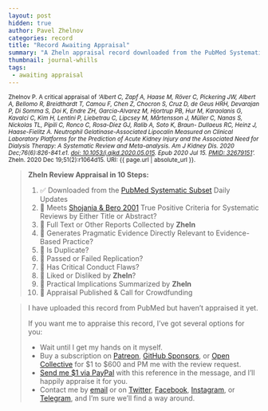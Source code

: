 ```yaml
---
layout: post
hidden: true
author: Pavel Zhelnov
categories: record
title: "Record Awaiting Appraisal"
summary: "A Zheln appraisal record downloaded from the PubMed Systematic Subset daily updates."
thumbnail: journal-whills
tags:
 - awaiting appraisal
---
```


<small id="citation">Zhelnov P. A critical appraisal of _‘Albert C, Zapf A, Haase M, Röver C, Pickering JW, Albert A, Bellomo R, Breidthardt T, Camou F, Chen Z, Chocron S, Cruz D, de Geus HRH, Devarajan P, Di Somma S, Doi K, Endre ZH, Garcia-Alvarez M, Hjortrup PB, Hur M, Karaolanis G, Kavalci C, Kim H, Lentini P, Liebetrau C, Lipcsey M, Mårtensson J, Müller C, Nanas S, Nickolas TL, Pipili C, Ronco C, Rosa-Diez GJ, Ralib A, Soto K, Braun- Dullaeus RC, Heinz J, Haase-Fielitz A. Neutrophil Gelatinase-Associated Lipocalin Measured on Clinical Laboratory Platforms for the Prediction of Acute Kidney Injury and the Associated Need for Dialysis Therapy: A Systematic Review and Meta-analysis. Am J Kidney Dis. 2020 Dec;76(6):826-841.e1. [doi: 10.1053/j.ajkd.2020.05.015](https://doi.org/10.1053/j.ajkd.2020.05.015). Epub 2020 Jul 15. [PMID: 32679151](https://pubmed.gov/32679151)’._ Zheln. 2020 Dec 19;51(2):r1064d15. URI: {{ page.url | absolute_url }}.</small>

> **Zheln Review Appraisal in 10 Steps:**
>
> 1. ✅ Downloaded from the [PubMed Systematic Subset](https://github.com/p1m-ortho/qs-global-ortho-search-queries/blob/global-sr-query/README.md) Daily Updates
> 2. 🔄 Meets [Shojania & Bero 2001](https://www.researchgate.net/publication/11820967_Taking_Advantage_of_the_Explosion_of_Systematic_Reviews_An_Efficient_MEDLINE_Search_Strategy) True Positive Criteria for Systematic Reviews by Either Title or Abstract?
> 3. 🔄 Full Text or Other Reports Collected by **Zheln**
> 4. 🔄 Generates Pragmatic Evidence Directly Relevant to Evidence-Based Practice?
> 5. 🔄 Is Duplicate?
> 6. 🔄 Passed or Failed Replication?
> 7. 🔄 Has Critical Conduct Flaws?
> 8. 🔄 Liked or Disliked by **Zheln**?
> 9. 🔄 Practical Implications Summarized by **Zheln**
> 10. 🔄 Appraisal Published & Call for Crowdfunding

> I have uploaded this record from PubMed but haven’t appraised it yet.
>
> If you want me to appraise this record, I’ve got several options for you:
> * Wait until I get my hands on it myself.
> * Buy a subscription on [Patreon](https://patreon.com/zheln), [GitHub Sponsors](https://github.com/sponsors/drzhelnov), or [Open Collective](https://opencollective.com/zheln) for $1 to $600 and PM me with the review request.
> * [Send me $1 via PayPal](https://paypal.me/pjelnov) with this reference in the message, and I’ll happily appraise it for you.
> * Contact me by [email](mailto:pavel@zheln.com) or on [Twitter](https://twitter.com/drzhelnov), [Facebook](https://facebook.com/drzhelnov), [Instagram](https://instagram.com/igzheln), or [Telegram](https://t.me/drzhelnov), and I’m sure we’ll find a way around.
